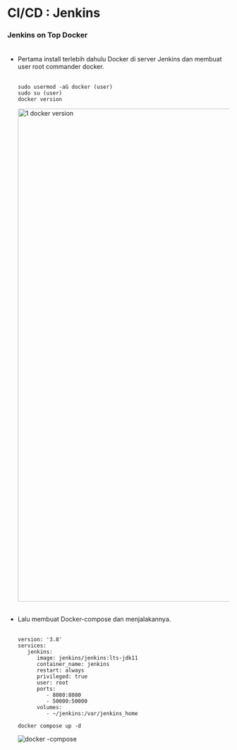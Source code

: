 # CI/CD : Jenkins

### Jenkins on Top Docker<br/><br/>
- Pertama install terlebih dahulu Docker di server Jenkins dan membuat user root commander docker.<br/><br/>
  ```
  sudo usermod -aG docker (user)
  sudo su (user)
  docker version
  ```
  <img width="1118" alt="1  docker version" src="https://github.com/darblietz/devops17-dw--M-Yusuf-Haidar-/assets/98991080/c69d3b78-c65e-45a3-b7d8-f7fe26a2b814"><br/><br/>

- Lalu membuat Docker-compose dan menjalakannya.<br/><br/>
  ```
  version: '3.8'
  services:
     jenkins:
        image: jenkins/jenkins:lts-jdk11
        container_name: jenkins
        restart: always
        privileged: true
        user: root
        ports:
           - 8080:8080
           - 50000:50000 
        volumes:
           - ~/jenkins:/var/jenkins_home
  ```
  ```
  docker compose up -d
  ```
  ![docker -compose](https://github.com/darblietz/devops17-dw--M-Yusuf-Haidar-/assets/98991080/64e44265-e02f-4863-a185-5b47b13159c3)<br/><br/>
